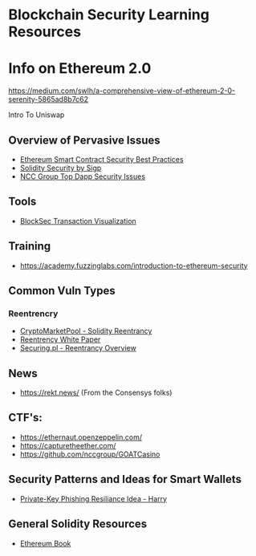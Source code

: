 # Blockchain Security Learning Resources

# Info on Ethereum 2.0
https://medium.com/swlh/a-comprehensive-view-of-ethereum-2-0-serenity-5865ad8b7c62

Intro To Uniswap

## Overview of Pervasive Issues
- [Ethereum Smart Contract Security Best Practices](https://consensys.github.io/smart-contract-best-practices)
- [Solidity Security by Sigp](https://github.com/sigp/solidity-security-blog)
- [NCC Group Top Dapp Security Issues](https://dasp.co/)

## Tools
- [BlockSec Transaction Visualization](https://versatile.blocksecteam.com/)

## Training
- https://academy.fuzzinglabs.com/introduction-to-ethereum-security

## Common Vuln Types
### Reentrencry 
- [CryptoMarketPool - Solidity Reentrancy](https://cryptomarketpool.com/reentrancy-attack-in-a-solidity-smart-contract/)
- [Reentrency White Paper](https://arxiv.org/pdf/2105.02881.pdf)
- [Securing.pl - Reentrancy Overview](https://www.securing.pl/pl/reentrancy-attack-in-smart-contracts-is-it-still-a-problem/)

## News
- https://rekt.news/ (From the Consensys folks)


## CTF's:
- https://ethernaut.openzeppelin.com/
- https://capturetheether.com/
- https://github.com/nccgroup/GOATCasino

## Security Patterns and Ideas for Smart Wallets
- [Private-Key Phishing Resiliance Idea - Harry](https://steemit.com/ethereum/@sniko/my-attempt-to-prevent-private-key-phishing)


## General Solidity Resources
- [Ethereum Book](https://github.com/ethereumbook/ethereumbook)
